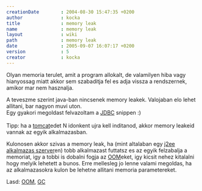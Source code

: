 ```yaml
---
creationDate        : 2004-08-30 15:47:35 +0200 
author              : kocka 
title               : memory leak 
name                : memory leak 
layout              : wiki 
path                : memory leak 
date                : 2005-09-07 16:07:17 +0200 
version             : 5 
creator             : kocka 
---
```

Olyan memoria terulet, amit a program allokalt, de valamilyen hiba vagy hianyossag miatt akkor sem szabaditja fel es adja vissza a rendszernek, amikor mar nem hasznalja.

A teveszme szerint java-ban nincsenek memory leakek. Valojaban elo lehet allitani, bar nagyon muvi uton. <br/>
Egy gyakori megoldast felvazoltam a [JDBC](JDBC.html) snippen :)<br/>
<br/>
Tipp: ha a [tomcat](tomcat.html)edet N idonkent ujra kell inditanod, akkor memory leakeid vannak az egyik alkalmazasban.

Kulonosen akkor szivas a memory leak, ha (mint altalaban egy [j2ee](j2ee.html) [alkalmazas szerver](Alkalmazas%20Szerver.html)en) tobb alkalmazast futtatsz es az egyik felzabalja a memoriat, igy a tobbi is dobalni fogja az [OOM](OOM.html)eket, igy kicsit nehez kitalalni hogy melyik lehetett a bunos. Erre mellesleg jo lenne valami megoldas, ha az alkalmazasokra kulon be lehetne allitani memoria parametereket.

Lasd: [OOM](OOM.html), [GC](GC.html)


